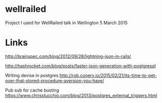 # wellrailed
Project I used for WellRailed talk in Wellington 5 March 2015

# Links

http://brainspec.com/blog/2012/09/28/lightning-json-in-rails/

http://hashrocket.com/blog/posts/faster-json-generation-with-postgresql

Writing devise in postgres
http://rob.conery.io/2015/02/21/its-time-to-get-over-that-stored-procedure-aversion-you-have/

Pub sub for cache busting
https://www.chrisstucchio.com/blog/2013/postgres_external_triggers.html